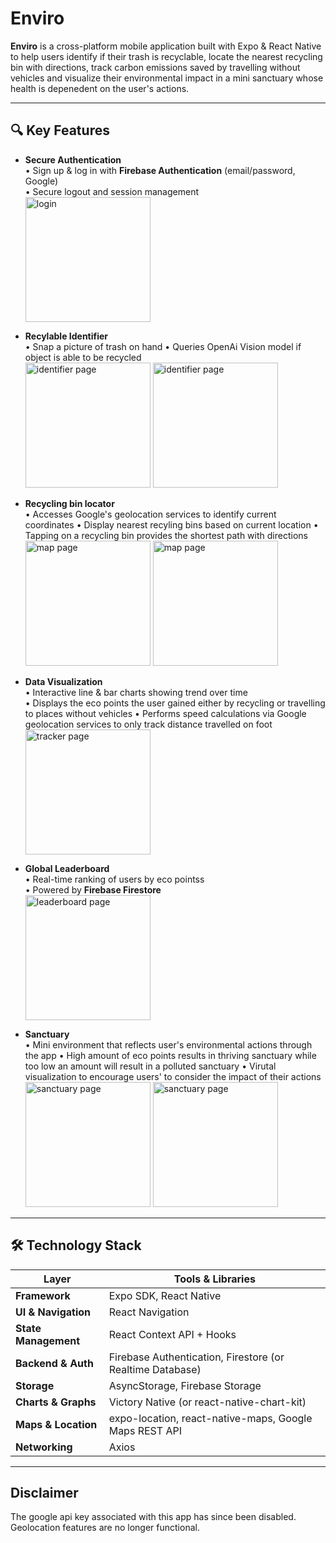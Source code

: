 # Enviro

**Enviro** is a cross-platform mobile application built with Expo & React Native to help users identify if their trash is recyclable, locate the nearest recycling bin with directions, 
track carbon emissions saved by travelling without vehicles and visualize their environmental impact in a mini sanctuary whose health is depenedent on the user's actions.

---

## 🔍 Key Features

- **Secure Authentication**  
  • Sign up & log in with **Firebase Authentication** (email/password, Google)  
  • Secure logout and session management
  <br>
  <img src="/README_images/login.png" alt="login" width="200"/>

- **Recylable Identifier**  
  • Snap a picture of trash on hand
  • Queries OpenAi Vision model if object is able to be recycled
  <br>
  <img src="/README_images/identify.png" alt="identifier page" width="200"/>
  <img src="/README_images/identify2.png" alt="identifier page" width="200"/>

- **Recycling bin locator**  
  • Accesses Google's geolocation services to identify current coordinates
  • Display nearest recyling bins based on current location 
  • Tapping on a recycling bin provides the shortest path with directions
  <br>
  <img src="/README_images/map.png" alt="map page" width="200"/>
  <img src="/README_images/directions.png" alt="map page" width="200"/>

- **Data Visualization**  
  • Interactive line & bar charts showing trend over time  
  • Displays the eco points the user gained either by recycling or travelling to places without vehicles 
  • Performs speed calculations via Google geolocation services to only track distance travelled on foot
  <br>
  <img src="/README_images/tracker.png" alt="tracker page" width="200"/>

- **Global Leaderboard**  
  • Real-time ranking of users by eco pointss  
  • Powered by **Firebase Firestore**
  <br>
  <img src="/README_images/leaderboard.png" alt="leaderboard page" width="200"/>

- **Sanctuary**  
  • Mini environment that reflects user's environmental actions through the app 
  • High amount of eco points results in thriving sanctuary while too low an amount will result in a polluted sanctuary
  • Virutal visualization to encourage users' to consider the impact of their actions
  <br>
  <img src="/README_images/sanctuary.png" alt="sanctuary page" width="200"/>
   <img src="/README_images/sanctuary2.png" alt="sanctuary page" width="200"/>

---

## 🛠️ Technology Stack

| Layer               | Tools & Libraries                                                    |
|---------------------|----------------------------------------------------------------------|
| **Framework**       | Expo SDK, React Native                                               |
| **UI & Navigation** | React Navigation                                                     |
| **State Management**| React Context API + Hooks                                            |
| **Backend & Auth**  | Firebase Authentication, Firestore (or Realtime Database)            |
| **Storage**         | AsyncStorage, Firebase Storage                                       |
| **Charts & Graphs** | Victory Native (or react-native-chart-kit)                           |
| **Maps & Location** | expo-location, react-native-maps, Google Maps REST API               |
| **Networking**      | Axios                                                                |

---

## Disclaimer
The google api key associated with this app has since been disabled. Geolocation features are no longer functional.

